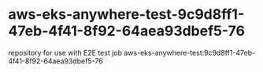 # aws-eks-anywhere-test-9c9d8ff1-47eb-4f41-8f92-64aea93dbef5-76
repository for use with E2E test job aws-eks-anywhere-test:9c9d8ff1-47eb-4f41-8f92-64aea93dbef5-76
